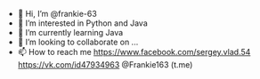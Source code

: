 - 👋 Hi, I’m @frankie-63
- 👀 I’m interested in Python and Java
- 🌱 I’m currently learning Java
- 💞️ I’m looking to collaborate on ...
- 📫 How to reach me 
https://www.facebook.com/sergey.vlad.54
https://vk.com/id47934963
@Frankie163 (t.me)
<!---
frankie-63/frankie-63 is a ✨ special ✨ repository because its `README.md` (this file) appears on your GitHub profile.
You can click the Preview link to take a look at your changes.
--->
